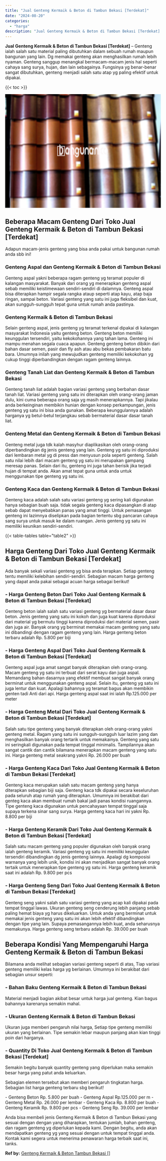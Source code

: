 ```yaml
---
title: "Jual Genteng Kermaik & Beton di Tambun Bekasi [Terdekat]"
date: "2024-08-20"
categories: 
  - "harga"
description: "Jual Genteng Kermaik & Beton di Tambun Bekasi [Terdekat]. Anda bisa membeli jenis Genteng Kermaik & Beton di Tambun Bekasi yang sesuai dengan dengan yang dih..."
---
```


**Jual Genteng Kermaik & Beton di Tambun Bekasi \[Terdekat\]** – Genteng ialah salah satu material paling dibutuhkan dalam sebuah rumah maupun bangunan yang lain. Dg memakai genteng akan menghasilkan rumah lebih nyaman. Genteng sanggup menangkal bermacam-macam jenis hal seperti cahaya sang surya, hujan, dan lain sebagainya. Fungsinya yg benar-benar sangat dibutuhkan, genteng menjadi salah satu atap yg paling efektif untuk dipakai.

{{< toc >}}

![Jual Genteng Kermaik & Beton di Tambun Bekasi [Terdekat]](/images/genteng-minimalis-murah13.png)

## Beberapa Macam Genteng Dari Toko Jual Genteng Kermaik & Beton di Tambun Bekasi \[Terdekat\]

Adapun macam-jenis genteng yang bisa anda pakai untuk bangunan rumah anda sbb ini!

### Genteng Aspal dan Genteng Kermaik & Beton di Tambun Bekasi

Genteng aspal yakni beberapa ragam genteng yg teramat populer di kalangan masyarakat. Banyak dari orang yg menerapkan genteng aspal sebab memiliki keistimewaan sendiri-sendiri di dalamnya. Genteng aspal bisa diterapkan hampir segala rangka ataup seperti atap kayu, atap baja ringan, sampai beton. Variasi genteng yang satu ini juga fleksibel dan kuat, akan sungguh-sungguh tepat guna untuk rumah anda pastinya.

### Genteng Kermaik & Beton di Tambun Bekasi

Selain genteng aspal, jenis genteng yg teramat terkenal dipakai di kalangan masyarakat Indonesia yaitu genteng beton. Genteng beton memiliki keunggulan tersendiri, yaitu kekokohannya yang tahan lama. Genteng ini mampu menahan segala cuaca apapun. Genteng genteng beton dibikin dari bahan dasar semen, pasir dan fly ash atau abu bekas pembakaran batu bara. Umumnya inilah yang mewujudkan genteng memiliki kekokohan yg cukup tinggi diperbandingkan dengan ragam genteng lainnya.

### Genteng Tanah Liat dan Genteng Kermaik & Beton di Tambun Bekasi

Genteng tanah liat adalah bagian variasi genteng yang berbahan dasar tanah liat. Variasi genteng yang satu ini diterapkan oleh orang-orang jaman dulu, kini cuma beberapa orang saja yg masih menerapkannya. Tapi jikalau anda berkeinginan membikin hunian dengan konsep perkampungan, jenis genteng yg satu ini bisa anda gunakan. Beberapa keunggulannya adalah harganya yg betul-betul terjangkau sebab bermaterial dasar dasar tanah liat.

### Genteng Metal dan Genteng Kermaik & Beton di Tambun Bekasi

Genteng metal juga tdk kalah masyhur diaplikasikan oleh orang-orang diperbandingkan dg jenis genteng yang lain. Genteng yg satu ini diproduksi dari lembaran metal yg di press dan menyusun pola seperti genteng. Salah satu nilai lebih dari macam genteng yg satu ini merupakan gampang meresap panas. Selain dari itu, genteng ini juga tahan berisik jika terjadi hujan di tempat anda. Akan amat tepat guna untuk anda untuk menggunakan tipe genteng yg satu ini.

### Genteng Kaca dan Genteng Kermaik & Beton di Tambun Bekasi

Genteng kaca adalah salah satu variasi genteng yg sering kali digunakan hanya sebagian buah saja. tidak segala genteng kaca dipasangkan di atap sebab dapat menyebabkan panas yang amat tinggi. Untuk pemasangan genteng ini lazimnya diselipkan pada bagian tertentu sbg pancaran cahaya sang surya untuk masuk ke dalam ruangan. Jenis genteng yg satu ini memiliki keunikan sendiri-sendiri.

{{< table-tables table="table2" >}}

## Harga Genteng Dari Toko Jual Genteng Kermaik & Beton di Tambun Bekasi \[Terdekat\]

Ada banyak sekali variasi genteng yg bisa anda terapkan. Setiap genteng tentu memiliki kelebihan sendiri-sendiri. Sebagian macam harga genteng yang dapat anda pakai sebagai acuan harga sebagai berikut!

### \- Harga Genteng Beton Dari Toko Jual Genteng Kermaik & Beton di Tambun Bekasi \[Terdekat\]

Genteng beton ialah salah satu variasi genteng yg bermaterial dasar dasar beton. Jenis genteng yang satu ini kokoh dan juga kuat karena diproduksi dari material yg bermutu tinggi karena diproduksi dari material semen, pasir dan juga air. Banyak orang yg berminat memakai macam genteng yang satu ini dibandingi dengan ragam genteng yang lain. Harga genteng beton terbaru adalah Rp. 5.800 per biji

### \- Harga Genteng Aspal Dari Toko Jual Genteng Kermaik & Beton di Tambun Bekasi \[Terdekat\]

Genteng aspal juga amat sangat banyak diterapkan oleh orang-orang. Macam genteng yg satu ini terbuat dari serat kayu dan juga aspal. Memandang bahan dasarnya yang efektif membuat sangat banyak orang berminat untuk menggunakan genteng aspal. Selain itu, genteng yg satu ini juga lentur dan kuat. Apalagi bahannya yg teramat bagus akan membikin genten tadi Anti dari api. Harga genteng aspal saat ini ialah Rp.125.000 per meter

### \- Harga Genteng Metal Dari Toko Jual Genteng Kermaik & Beton di Tambun Bekasi \[Terdekat\]

Salah satu tipe genteng yang banyak diterapkan oleh orang-orang yakni genteng metal. Ragam yang satu ini sungguh-sungguh luar lazim yang dan menghasilkan banyak orang tertarik untuk memakainya. Genteng yang satu ini seringkali digunakan pada tempat tinggal minimalis. Tampilannya akan sangat cantik dan cantik bilamana menerapkan macam genteng yang satu ini. Harga genteng metal seakrang yakni Rp. 26.000 per buah

### \- Harga Genteng Kaca Dari Toko Jual Genteng Kermaik & Beton di Tambun Bekasi \[Terdekat\]

Genteng kaca merupakan salah satu macam genteng yang hanya diterapkan sebagian biji saja. Genteng kaca tdk dipakai secara keseluruhan pada seluruh atap rumah yang diterapkan. Umumnya ini berakibat dari genteg kaca akan membuat rumah bakal jadi panas kondisi ruangannya. Tipe genteng kaca digunakan untuk pencahayaan tempat tinggal saja supaya terkena sinar sang surya. Harga genteng kaca hari ini yakni Rp. 8.800 per biji

### \- Harga Genteng Keramik Dari Toko Jual Genteng Kermaik & Beton di Tambun Bekasi \[Terdekat\]

Salah satu macam genteng yang populer digunakan oleh banyak orang ialah genteng keramik. Variasi genteng yg satu ini memiliki keunggulan tersendiri dibandingkan dg jenis genteng lainnya. Apalagi dg komposisi warnanya yang lebih unik, kondisi ini akan menjadikan sangat banyak orang tertaik untuk menerapkan tipe genteng yg satu ini. Harga genteng keramik saat ini adalah Rp. 9.800 per pcs

### \- Harga Genteng Seng Dari Toko Jual Genteng Kermaik & Beton di Tambun Bekasi \[Terdekat\]

Genteng seng yakni salah satu variasi genteng yang acap kali dipakai pada tempat tinggal lawas. Ukuran genteng seng cenderung lebih panjang sebab paling hemat biaya yg harus dikeluarkan. Untuk anda yang berminat untuk memakai jenis genteng yang satu ini akan lebih efektif dibandingkan dengan tipe yang lain. Supaya pemasangannya lebih kuat, anda seharusnya memakunya. Harga genteng seng terbaru adalah Rp. 39.000 per buah

## Beberapa Kondisi Yang Mempengaruhi Harga Genteng Kermaik & Beton di Tambun Bekasi

Bilamana anda melihat sebagian variasi genteng seperti di atas, Tiap variasi genteng memiliki kelas harga yg berlainan. Umumnya ini berakibat dari sebagian unsur seperti:

### \- Bahan Baku Genteng Kermaik & Beton di Tambun Bekasi

Material menjadi bagian akibat besar untuk harga jual genteng. Kian bagus bahannya karenanya semakin mahal.

### \- Ukuran Genteng Kermaik & Beton di Tambun Bekasi

Ukuran juga memberi pengaruh nilai harga, Setiap tipe genteng memiliki ukuran yang berlainan. Tipe semakin lebar maupun panjang akan kian tinggi poin dari harganya.

### \- Quantity Di Toko Jual Genteng Kermaik & Beton di Tambun Bekasi \[Terdekat\]

Semakin begitu banyak quantity genteng yang diperlukan maka semakin besar harga yang patut anda keluarkan.

Sebagian elemen tersebut akan memberi pengaruh tingkatan harga. Sebagian list harga genteng terbaru sbg berikut!

\- Genteng Beton Rp. 5.800 per buah - Genteng Aspal Rp.125.000 per m - Genteng Metal Rp. 26.000 per lembar - Genteng Kaca Rp. 8.800 per buah - Genteng Keramik Rp. 9.800 per pcs - Genteng Seng Rp. 39.000 per lembar

Anda bisa membeli jenis Genteng Kermaik & Beton di Tambun Bekasi yang sesuai dengan dengan yang diharapkan, tentukan jumlah, bahan genteng, dan ragam genteng yg diperlukan kepada kami. Dengan begitu, anda akan mendapatkan genteng yg yang sesuai dengan untuk tempat tinggal anda. Kontak kami segera untuk menerima penawaran harga terbaik saat ini, tanks.

**Ref by:**  [Genteng Kermaik & Beton  Tambun Bekasi []](https://id.wikipedia.org/wiki/Genteng)
